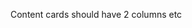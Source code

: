 <!-- * Very Doable -->

<!-- ? I have an idea but not sure -->
<!-- Header nav should have <a> and not buttons -->
<!-- Update onclicks to be event listener handled -->
<!-- All buttons should be links -->
<!-- Add pointer to all -->
<!-- Setup popup form to actual -->
Content cards should have 2 columns etc

<!-- ! Will have to learn -->

<!-- TODO Unsorted-->